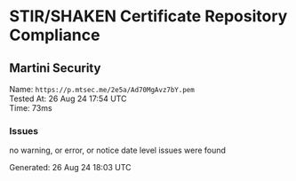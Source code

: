 # STIR/SHAKEN Certificate Repository Compliance

## Martini Security

Name: `https://p.mtsec.me/2e5a/Ad70MgAvz7bY.pem`\
Tested At: 26 Aug 24 17:54 UTC\
Time: 73ms

### Issues

no warning, or error, or notice date level issues were found

Generated: 26 Aug 24 18:03 UTC